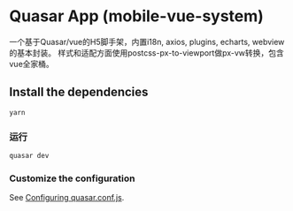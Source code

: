 # Quasar App (mobile-vue-system)

一个基于Quasar/vue的H5脚手架，内置i18n, axios, plugins, echarts, webview的基本封装。
样式和适配方面使用postcss-px-to-viewport做px-vw转换，包含vue全家桶。

## Install the dependencies
```bash
yarn
```

### 运行
```bash
quasar dev
```


### Customize the configuration
See [Configuring quasar.conf.js](https://quasar.dev/quasar-cli/quasar-conf-js).
